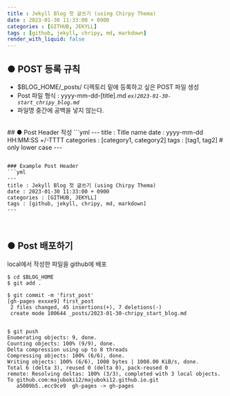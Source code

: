 ```yaml
---
title : Jekyll Blog 첫 글쓰기 (using Chirpy Thema)
date : 2023-01-30 11:33:00 + 0900
categories : [GITHUB, JEKYLL]
tags : [github, jekyll, chripy, md, markdown]
render_with_liquid: false
---
```


## ● POST 등록 규칙 

+ $BLOG_HOME/_posts/ 디렉토리 밑에 등록하고 싶은 POST 파일 생성
+ Post 파일 형식 : yyyy-mm-dd-[title].md *`ex)2023-01-30-start_chripy_blog.md`*
+ 파일명 중간에 공백을 넣지 않는다. 

<br>
## ● Post Header 작성 
```yml
---
title : Title name
date : yyyy-mm-dd HH:MM:SS  +/-TTTT 
categories : [category1, category2]
tags : [tag1, tag2]                     # only lower case
---

```

### Example Post Header 
```yml
---
title : Jekyll Blog 첫 글쓰기 (using Chirpy Thema)
date : 2023-01-30 11:33:00 + 0900
categories : [GITHUB, JEKYLL]
tags : [github, jekyll, chripy, md, markdown]
---
```
<br> 


## ● Post 배포하기 
local에서 작성한 파일을 github에 배포
```
$ cd $BLOG_HOME
$ git add .  

$ git commit -m 'first_post' 
[gh-pages exxxe9] first_post
 2 files changed, 45 insertions(+), 7 deletions(-)
 create mode 100644 _posts/2023-01-30-chripy_start_blog.md


$ git push
Enumerating objects: 9, done.
Counting objects: 100% (9/9), done.
Delta compression using up to 8 threads
Compressing objects: 100% (6/6), done.
Writing objects: 100% (6/6), 1008 bytes | 1008.00 KiB/s, done.
Total 6 (delta 3), reused 0 (delta 0), pack-reused 0
remote: Resolving deltas: 100% (3/3), completed with 3 local objects.
To github.com:majuboki12/majuboki12.github.io.git
   a5009b5..ecc9ce9  gh-pages -> gh-pages
```




 